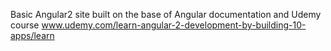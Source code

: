 Basic Angular2 site built on the base of Angular documentation and Udemy course www.udemy.com/learn-angular-2-development-by-building-10-apps/learn
